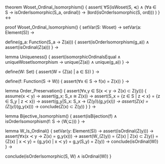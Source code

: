 theorem Woset_Ordinal_Isomorphism() {
  assert(
    ∀S(isWoset(S, ≼) ∧
    (∀a ∈ S → isOrderIsomorphic(S_a, ordinal)) →
    ∃ord(isOrderIsomorphic(S, ord)))
  )
} ↔

proof Woset_Ordinal_Isomorphism() {
  setVar(S: Woset) →
  setVar(a: Element(S)) →
  
  define(g_a: Function(S_a → Z(a))) {
    assert(isOrderIsomorphism(g_a)) ∧
    assert(isOrdinal(Z(a)))
  } →
  
  lemma Uniqueness() {
    assert(isomorphicOrdinalsEqual ∧ 
           uniqueWosetIsomorphism →
           unique(Z(a)) ∧ unique(g_a))
  } →
  
  define(W: Set) {
    assert(W = {Z(a) | a ∈ S})
  } →
  
  define(f: Function(S → W)) {
    assert(∀x ∈ S → f(x) = Z(x))
  } →
  
  lemma Order_Preservation() {
    assert(∀x,y ∈ S(x ≺ y → Z(x) ⊂ Z(y))) {
      assume(x ≺ y) →
      assert(g_x: S_x ≅ Z(x)) →
      assert(S_x = {z ∈ S | z ≺ x} = {z ∈ S_y | z ≺ x}) →
      assert(g_y|S_x: S_x → (Z(y))_(g_y(x))) →
      assert(Z(x) = (Z(y))_(g_y(x))) →
      conclude(Z(x) ⊂ Z(y))
    }
  } →
  
  lemma Bijective_Isomorphism() {
    assert(isBijection(f) ∧ 
           isOrderIsomorphism(f: S → ⟨W,⊆⟩))
  } →
  
  lemma W_Is_Ordinal() {
    setVar(y: Element(S)) →
    assert(isOrdinal(Z(y))) →
    assert(∀x(x ≺ y → Z(x) = g_y(x))) →
    assert(W_(Z(y)) = {Z(x) | Z(x) ⊂ Z(y)}
                    = {Z(x) | x ≺ y}
                    = {g_y(x) | x ≺ y}
                    = g_y(S_y)
                    = Z(y)) →
    conclude(isOrdinal(W))
  } →
  
  conclude(isOrderIsomorphic(S, W) ∧ isOrdinal(W))
}